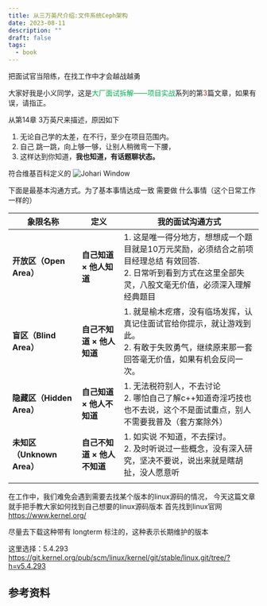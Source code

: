 ```yaml
---
title: 从三万英尺介绍:文件系统Ceph架构
date: 2023-08-11
description: ""
draft: false
tags:
  - book
---
```

把面试官当陪练，在找工作中才会越战越勇


大家好我是小义同学，这是<font color="#00b050">大厂面试拆解——项目实战</font>系列的第<font color="#953734">3</font>篇文章，如果有误，请指正。





从第14章 3万英尺来描述，原因如下

1. 无论自己学的太差，在不行，至少在项目范围内。
2. 自己 跳一跳，向上够一够，让别人稍微弯一下腰，
3. 这样达到你知道，**我也知道，有话题聊状态。**

符合维基百科定义的 
![Johari Window](https://money-1256465252.cos.ap-beijing.myqcloud.com/mac/20250421114130.png)


下面是最基本沟通方式。为了基本事情达成一致  需要做 什么事情（这个日常工作一样的）

| ​**​象限名称​**​              | ​**​定义​**​                  | ​**我的​面试沟通方式​**​                                                                        |
| ------------------------- | --------------------------- | --------------------------------------------------------------------------------------- |
| ​**​开放区（Open Area）​**​    | ​**​自己知道 × 他人知道​**​  <br>   | 1. 这是唯一得分地方，想想成一个题目就是10万元奖励，必须结合之前项目经理总结 有效回答.<br>2. 日常听到看到方式在这里全部失灵，八股文毫无价值，必须深入理解经典题目 |
| ​**​盲区（Blind Area）​**​    | ​**​自己不知道 × 他人知道​**​        | 1. 就是榆木疙瘩，没有临场发挥，认真记住面试官给你提示，就让游戏到此。<br>2. 有敢于失败勇气，继续原来那一套回答毫无价值，如果有机会反问一次。             |
| ​**​隐藏区（Hidden Area）​**​  | ​**​自己知道 × 他人不知道​**​        | 1. 无法税符别人，不去讨论<br>2.  哪怕自己了解c++知道奇淫巧技也也不去说，这个不是面试重点，别人不需要我普及（套方案除外）                     |
| ​**​未知区（Unknown Area）​**​ | ​**​自己不知道 × 他人不知道​**​  <br> | 1. 如实说 不知道，不去探讨。<br>2. 及时听说过一些概念，没有深入研究，坚决不要说，说出来就是瞎胡扯，没人愿意听                            |
|                           |                             |                                                                                         |


在工作中，我们难免会遇到需要去找某个版本的linux源码的情况，
今天这篇文章就手把手教大家如何找到自己想要的linux源码版本
首先找到linux官网 https://www.kernel.org/

尽量去下载这种带有 longterm 标注的，这种表示长期维护的版本

这里选择：5.4.293
https://git.kernel.org/pub/scm/linux/kernel/git/stable/linux.git/tree/?h=v5.4.293

## 参考资料

